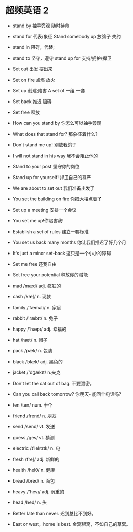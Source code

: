 # 超频英语 2

-   stand by 袖手旁观 随时待命
-   stand for 代表/象征 Stand somebody up 放鸽子 失约
-   stand in 阻碍，代替;
-   stand to 坚守，遵守 stand up for 支持/拥护/捍卫

-   Set out 出发 摆出来
-   Set on fire 点燃 放火
-   Set up 创建;陷害 A set of 一组 一套
-   Set back 推迟 阻碍
-   Set free 释放

-   How can you stand by 你怎么可以袖手旁观
-   What does that stand for? 那象征着什么?
-   Don't stand me up! 别放我鸽子
-   I will not stand in his way 我不会阻止他的
-   Stand to your post 坚守你的岗位
-   Stand up for yourself! 捍卫自己的尊严
-   We are about to set out 我们准备出发了
-   You set the building on fire 你把大楼点着了
-   Set up a meeting 安排一个会议
-   You set me up!你陷害我!
-   Establish a set of rules 建立一套标准
-   You set us back many months 你让我们推迟了好几个月
-   It's just a minor set-back 这只是一个小小的障碍
-   Set me free 还我自由
-   Set free your potential 释放你的潜能

-   mad /mæd/ adj. 疯狂的
-   cash /kæʃ/ n. 现款
-   family /ˈfæməlɪ/ n. 家庭
-   rabbit /'ræbɪt/ n. 兔子
-   happy /'hæpɪ/ adj. 幸福的
-   hat /hæt/ n. 帽子
-   pack /pæk/ n. 包装
-   black /blæk/ adj. 黑色的
-   jacket /'dʒækɪt/ n.夹克
-   Don't let the cat out of bag. 不要泄密。
-   Can you call back tomorrow? 你明天- 能回个电话吗?

-   ten /ten/ num. 十个
-   friend /frend/ n. 朋友
-   send /send/ vt. 发送
-   guess /ges/ vt. 猜测
-   electric /ɪ'lektrɪk/ n. 电
-   fresh /freʃ/ adj. 新鲜的
-   health /helθ/ n. 健康
-   bread /bred/ n. 面包
-   heavy /'hevɪ/ adj. 沉重的
-   head /hed/ n. 头
-   Better late than never. 迟到总比不到好。
-   East or west，home is best. 金窝银窝，不如自己的草窝。
